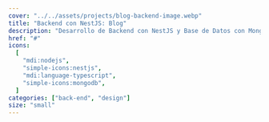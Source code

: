 ```yaml
---
cover: "../../assets/projects/blog-backend-image.webp"
title: "Backend con NestJS: Blog"
description: "Desarrollo de Backend con NestJS y Base de Datos con MongoDB para funcionalidad de blog personal"
href: "#"
icons:
  [
    "mdi:nodejs",
    "simple-icons:nestjs",
    "mdi:language-typescript",
    "simple-icons:mongodb",
  ]
categories: ["back-end", "design"]
size: "small"
---
```

